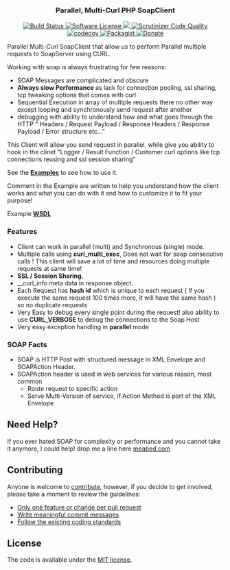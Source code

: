 <p align="center">
  <h3 align="center"> Parallel, Multi-Curl PHP SoapClient </h3>
  <p align="center">
    <a href="https://travis-ci.org/Meabed/php-parallel-soap">
      <img src="https://img.shields.io/travis/Meabed/php-parallel-soap.svg?branch=master&style=flat-square" alt="Build Status">
    </a>
    <a href="LICENSE.md">
      <img src="https://img.shields.io/badge/license-MIT-brightgreen.svg?style=flat-square" alt="Software License">
    </a>
    <a class="badge-align" href="https://www.codacy.com/app/Meabed/php-parallel-soap">
      <img src="https://img.shields.io/codacy/grade/266923eec70e41418be8f981a5b4cefe.svg?style=flat-square"/>
    </a>        
    <a href="https://scrutinizer-ci.com/g/meabed/php-parallel-soap/?branch=master">
      <img src="https://img.shields.io/scrutinizer/g/meabed/php-parallel-soap/master.svg?style=flat-square" alt="Scrutinizer Code Quality">
    </a>
    <a href="https://codecov.io/gh/meabed/php-parallel-soap">
      <img src="https://img.shields.io/codecov/c/github/meabed/php-parallel-soap/master.svg?style=flat-square" alt="codecov">
    </a>
    <a href="https://packagist.org/packages/meabed/php-parallel-soap/">
      <img src="https://img.shields.io/packagist/dm/meabed/php-parallel-soap.svg?style=flat-square" alt="Packagist">
    </a>
    <a href="https://www.paypal.me/meabed">
      <img src="https://img.shields.io/badge/paypal-donate-179BD7.svg?style=flat-squares" alt="Donate">
    </a>
  </p>
</p>

Parallel Multi-Curl SoapClient that allow us to perform Parallel multiple requests to SoapServer using CURL.

Working with soap is always frustrating for few reasons:
- SOAP Messages are complicated and obscure
- **Always slow Performance** as lack for connection pooling, ssl sharing, tcp tweaking options that comes with curl
- Sequential Execution in array of multiple requests there no other way except looping and synchronously send request after another 
- debugging with ability to understand how and what goes through the HTTP " Headers / Request Payload / Response Headers / Response Payload / Error structure etc..."  

This Client will allow you send request in parallel, while give you ability to hook in the clinet "Logger / Result Function / Customer curl options like tcp connections reusing and ssl session sharing"  

See the [**Examples**](https://github.com/Meabed/php-parallel-soap/tree/master/example) to see how to use it.

 Comment in the Example are written to help you understand how the client works and what you can do with it and how to customize it to fit your purpose!

Example [**WSDL**](https://whispering-meadow-99755.herokuapp.com/wsdl.php)

### Features
- Client can work in parallel (multi) and Synchronous (single) mode.
- Multiple calls using **curl_multi_exec**, Does not wait for soap consecutive calls ! This client will save a lot of time and resources doing multiple requests at same time!
- **SSL / Session Sharing.**
- __curl_info meta data in response object.
- Each Request has **hash id** which is unique to each request ( If you execute the same request 100 times more, it will have the same hash ) so no duplicate requests
- Very Easy to debug every single point during the request! also ability to use **CURL_VERBOSE** to debug the connections to the Soap Host
- Very easy exception handling in **parallel** mode

### SOAP Facts
- SOAP is HTTP Post with structured message in XML Envelope and SOAPAction Header.
- SOAPAction header is used in web services for various reason, most common
    - Route request to specific action
    - Serve Multi-Version of service, if Action Method is part of the XML Envelope
   

## Need Help?
If you ever hated SOAP for complexity or performance and you cannot take it anymore, I could help! drop me a line here [meabed.com](http://meabed.com)


## Contributing

Anyone is welcome to [contribute](CONTRIBUTING.md), however, if you decide to get involved, please take a moment to review the guidelines:

* [Only one feature or change per pull request](CONTRIBUTING.md#only-one-feature-or-change-per-pull-request)
* [Write meaningful commit messages](CONTRIBUTING.md#write-meaningful-commit-messages)
* [Follow the existing coding standards](CONTRIBUTING.md#follow-the-existing-coding-standards)

## License

The code is available under the [MIT license](LICENSE.md).